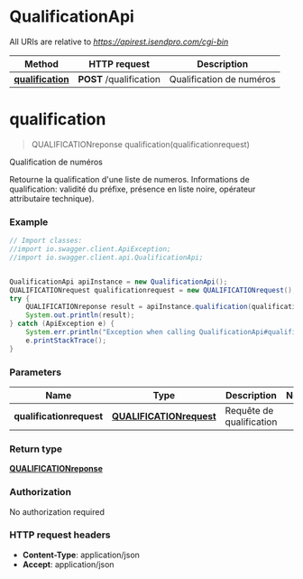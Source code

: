# QualificationApi

All URIs are relative to *https://apirest.isendpro.com/cgi-bin*

Method | HTTP request | Description
------------- | ------------- | -------------
[**qualification**](QualificationApi.md#qualification) | **POST** /qualification | Qualification de numéros


<a name="qualification"></a>
# **qualification**
> QUALIFICATIONreponse qualification(qualificationrequest)

Qualification de numéros

Retourne la qualification d&#39;une liste de numeros. Informations de qualification: validité du préfixe, présence en  liste noire, opérateur attributaire technique).

### Example
```java
// Import classes:
//import io.swagger.client.ApiException;
//import io.swagger.client.api.QualificationApi;


QualificationApi apiInstance = new QualificationApi();
QUALIFICATIONrequest qualificationrequest = new QUALIFICATIONrequest(); // QUALIFICATIONrequest | Requête de qualification
try {
    QUALIFICATIONreponse result = apiInstance.qualification(qualificationrequest);
    System.out.println(result);
} catch (ApiException e) {
    System.err.println("Exception when calling QualificationApi#qualification");
    e.printStackTrace();
}
```

### Parameters

Name | Type | Description  | Notes
------------- | ------------- | ------------- | -------------
 **qualificationrequest** | [**QUALIFICATIONrequest**](QUALIFICATIONrequest.md)| Requête de qualification |

### Return type

[**QUALIFICATIONreponse**](QUALIFICATIONreponse.md)

### Authorization

No authorization required

### HTTP request headers

 - **Content-Type**: application/json
 - **Accept**: application/json

